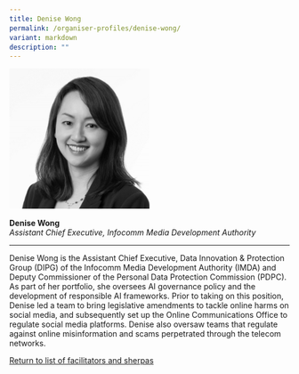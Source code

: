 ```yaml
---
title: Denise Wong
permalink: /organiser-profiles/denise-wong/
variant: markdown
description: ""
---
```

<div style="width:50%"><img src="/images/People/denise_wong.jpeg" alt="Denise Wong"></div>

**Denise Wong**<br>*Assistant Chief Executive, Infocomm Media Development Authority*<br>

---

Denise Wong is the Assistant Chief Executive, Data Innovation &amp; Protection Group (DIPG) of the Infocomm Media Development Authority (IMDA) and Deputy Commissioner of the Personal Data Protection Commission (PDPC). As part of her portfolio, she oversees AI governance policy and the development of responsible AI frameworks. Prior to taking on this position, Denise led a team to bring legislative amendments to tackle online harms on social media, and subsequently set up the Online Communications Office to regulate social media platforms. Denise also oversaw teams that regulate against online misinformation and scams perpetrated through the telecom networks.


[Return to list of facilitators and sherpas](/facilitators-sherpas)